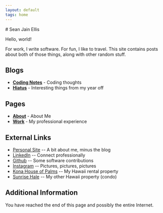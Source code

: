 ```yaml
---
layout: default
tags: home
---
```


<div class="home-content">
# Sean Jain Ellis

Hello, world!

For work, I write software. For fun, I like to travel. This site contains
posts about both of those things, along with other random stuff.
</div>

## Blogs

- **[Coding Notes](/coding/)** - Coding thoughts
- **[Hiatus](/hiatus/)** - Interesting things from my year off

## Pages

- **[About](about.md)** - About Me
- **[Work](work.md)** - My professional experience

## External Links

- [Personal Site](https://bandarji.com/) -- A bit about me, minus the blog
- [LinkedIn](https://linkedin.com/in/bandarji) -- Connect professionally
- [Github](https://github.com/bandarji) -- Some software contributions
- [Instagram](https://instagram.com/bandarji) -- Pictures, pictures, pictures
- [Kona House of Palms](https://konahop.com/) -- My Hawaii rental property
- [Sunrise Hale](https://sunrisehale.com/) -- My other Hawaii property (condo)

## Additional Information

You have reached the end of this page and possibly the entire Internet.
